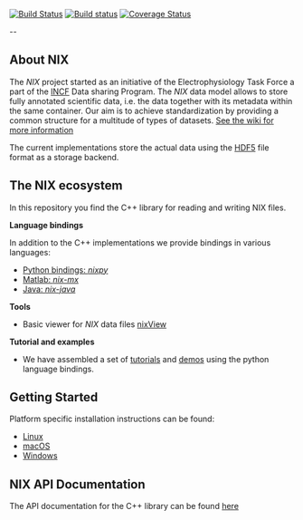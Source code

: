 [![Build Status](https://travis-ci.org/G-Node/nix.svg?branch=master)](https://travis-ci.org/G-Node/nix)
[![Build status](https://ci.appveyor.com/api/projects/status/cdupf2np8ffg5hjt/branch/master?svg=true)](https://ci.appveyor.com/project/stoewer/nix/branch/master)
[![Coverage Status](https://coveralls.io/repos/G-Node/nix/badge.svg?branch=master)](https://coveralls.io/r/G-Node/nix?branch=master)

--

About NIX
-------------

The *NIX* project started as an initiative of the Electrophysiology Task Force a part
of the [INCF](www.incf.org) Data sharing Program. 
The *NIX* data model allows to store fully annotated scientific data, i.e. the data together with its metadata within the same container. Our aim is to achieve standardization by providing a common structure for a multitude of types of datasets.
[See the wiki for more information](https://github.com/G-Node/nix/wiki)


The current implementations store the actual data using the [HDF5](http://www.hdfgroup.org/) file format as a storage backend.


The NIX ecosystem
-----------------

In this repository you find the C++ library for reading and writing NIX files.

**Language bindings**

In addition to the C++ implementations we provide bindings in various languages:

- [Python bindings: *nixpy*](https://github.com/g-node/nixpy "Python library either as bindigs or using h5py")
- [Matlab: *nix-mx*](https://github.com/g-node/nix-mx "Matlab language bindings, requires the C++ library")
- [Java: *nix-java*](https://github.com/g-node/nix-java "Java language bindings, requires the C++ library")

**Tools**

- Basic viewer for *NIX* data files [nixView](https://github.com/bendalab/nixview "NixView - viewer for nix files")

**Tutorial and examples**

- We have assembled a set of
 [tutorials](http://g-node.github.io/nixpy/tutorial.html) and
 [demos](https://github.com/g-node/nix-demo) using the python language
 bindings.


Getting Started 
---------------

Platform specific installation instructions can be found:

- [Linux](https://github.com/G-Node/nix/blob/master/install_linux.md)
- [macOS](https://github.com/G-Node/nix/blob/master/install_mac.md)
- [Windows](https://github.com/G-Node/nix/blob/master/install_win.md)


NIX API Documentation
---------------------

The API documentation for the C++ library can be found [here](http://g-node.github.io/nix/)


